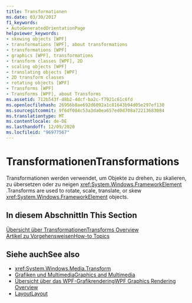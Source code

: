 ```yaml
---
title: Transformationen
ms.date: 03/30/2017
f1_keywords:
- AutoGeneratedOrientationPage
helpviewer_keywords:
- skewing objects [WPF]
- transformations [WPF], about transformations
- transformations [WPF]
- graphics [WPF], transformations
- transform classes [WPF], 2D
- scaling objects [WPF]
- translating objects [WPF]
- 2D transform classes
- rotating objects [WPF]
- Transforms [WPF]
- Transforms [WPF], about Transforms
ms.assetid: 712b543f-d8b2-4dcf-ba2c-f7921c61c6fd
ms.openlocfilehash: 26956b8ae692d6092a1c81643b94d05e297ef130
ms.sourcegitcommit: 9f6df084c53a3da0ea657ed0d708a72213683084
ms.translationtype: MT
ms.contentlocale: de-DE
ms.lasthandoff: 12/09/2020
ms.locfileid: "96977567"
---
```

# <a name="transformations"></a><span data-ttu-id="29279-102">Transformationen</span><span class="sxs-lookup"><span data-stu-id="29279-102">Transformations</span></span>
<span data-ttu-id="29279-103">Transformationen werden verwendet, um Objekte zu drehen, zu skalieren, zu übersetzen oder zu neigen <xref:System.Windows.FrameworkElement> .</span><span class="sxs-lookup"><span data-stu-id="29279-103">Transforms are used to rotate, scale, translate, or skew <xref:System.Windows.FrameworkElement> objects.</span></span>  
  
## <a name="in-this-section"></a><span data-ttu-id="29279-104">In diesem Abschnitt</span><span class="sxs-lookup"><span data-stu-id="29279-104">In This Section</span></span>  
 [<span data-ttu-id="29279-105">Übersicht über Transformationen</span><span class="sxs-lookup"><span data-stu-id="29279-105">Transforms Overview</span></span>](transforms-overview.md)  
 [<span data-ttu-id="29279-106">Artikel zu Vorgehensweisen</span><span class="sxs-lookup"><span data-stu-id="29279-106">How-to Topics</span></span>](transformations-how-to-topics.md)  
  
## <a name="see-also"></a><span data-ttu-id="29279-107">Siehe auch</span><span class="sxs-lookup"><span data-stu-id="29279-107">See also</span></span>

- <xref:System.Windows.Media.Transform>
- [<span data-ttu-id="29279-108">Grafiken und Multimedia</span><span class="sxs-lookup"><span data-stu-id="29279-108">Graphics and Multimedia</span></span>](index.md)
- [<span data-ttu-id="29279-109">Übersicht über das WPF-Grafikrendering</span><span class="sxs-lookup"><span data-stu-id="29279-109">WPF Graphics Rendering Overview</span></span>](wpf-graphics-rendering-overview.md)
- [<span data-ttu-id="29279-110">Layout</span><span class="sxs-lookup"><span data-stu-id="29279-110">Layout</span></span>](../advanced/layout.md)

